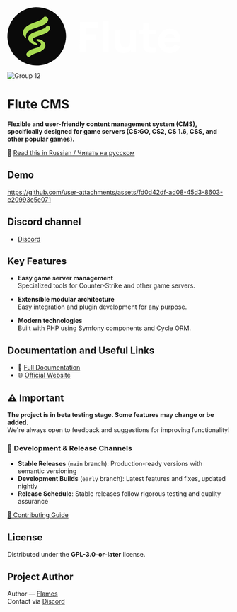 <svg width="396" height="132" viewBox="0 0 396 132" fill="none" xmlns="http://www.w3.org/2000/svg">
<path fill-rule="evenodd" clip-rule="evenodd" d="M62.9796 0.05076C77.3262 -0.471942 90.6752 3.04226 103.026 10.5934C115.865 19.2924 124.688 31.0485 129.497 45.8619C134.347 62.5983 133.184 78.8294 126.008 94.5553C117.098 112.059 103.218 123.613 84.3683 129.217C63.1254 134.639 43.557 130.847 25.6632 117.84C9.86684 105.16 1.32157 88.6758 0.0271493 68.3883C-0.329662 55.2315 2.8306 42.8686 9.50794 31.2994C22.1635 12.0644 39.9874 1.6481 62.9796 0.05076Z" fill="#0A0A0A"/>
<path fill-rule="evenodd" clip-rule="evenodd" d="M84.3687 20.9844C87.6671 20.8755 90.1193 22.2407 91.7258 25.0801C92.4868 27.3366 92.2846 29.5109 91.119 31.6029C89.6916 33.9406 87.8461 35.8873 85.5822 37.443C81.937 39.67 78.0941 41.4903 74.0536 42.904C67.9566 45.1385 61.8384 47.3127 55.6988 49.4267C51.5953 50.8334 48.0812 53.134 45.1561 56.3288C42.6358 59.5316 41.5739 63.1722 41.9706 67.2506C42.1329 68.11 42.2341 68.9696 42.274 69.8294C42.1148 69.9837 41.9378 70.009 41.743 69.9052C38.5655 67.3224 36.5177 64.0105 35.5995 59.9694C35.0775 56.3761 35.6843 52.9883 37.4198 49.806C39.7783 45.9812 42.888 42.922 46.7489 40.6286C49.3523 39.17 52.0322 37.8555 54.7886 36.6846C62.2754 34.0788 69.6072 31.0954 76.784 27.7347C78.9919 26.5887 80.6352 24.8949 81.7141 22.653C82.4543 21.8417 83.3393 21.2856 84.3687 20.9844Z" fill="#A8DC51"/>
<path fill-rule="evenodd" clip-rule="evenodd" d="M90.7393 41.3112C93.5635 41.4281 95.4092 42.844 96.2761 45.5586C96.703 47.7 96.2984 49.672 95.0626 51.4746C92.5923 54.9486 89.3814 57.5021 85.4301 59.135C78.1505 61.8651 70.8693 64.5955 63.5864 67.3264C62.0271 68.005 60.5102 68.7634 59.0356 69.6018C56.8183 71.2859 56.4896 73.2833 58.0496 75.5937C58.8893 76.5853 59.8248 77.4701 60.8559 78.2483C63.0674 79.7461 65.3175 81.1872 67.6062 82.5716C68.3717 83.9334 67.9924 84.8183 66.4685 85.2262C59.9773 85.0272 54.4912 82.5747 50.0099 77.8691C45.3937 71.8155 45.9751 66.2787 51.7543 61.2587C53.6579 59.7753 55.7311 58.5618 57.9737 57.6181C63.7807 55.2946 69.6462 53.1204 75.5701 51.0953C78.3031 50.0576 80.9829 48.8946 83.6098 47.6064C85.5442 46.1779 87.1623 44.4586 88.4639 42.4489C89.1534 41.9018 89.9119 41.5226 90.7393 41.3112Z" fill="#A8DC51"/>
<path fill-rule="evenodd" clip-rule="evenodd" d="M67.682 72.1047C73.6051 72.274 78.6363 74.4482 82.7754 78.6275C86.7567 83.8066 86.7062 88.9642 82.6237 94.1002C79.8774 97.0037 76.6666 99.2539 72.9912 100.85C69.9824 102.121 66.8979 103.183 63.738 104.036C60.6257 105.006 57.6423 106.27 54.7881 107.828C53.631 108.732 52.5185 109.693 51.4509 110.711C48.0552 112.793 45.3499 112.111 43.3353 108.663C42.6983 107.32 42.6478 105.954 43.1836 104.567C44.0167 102.67 45.2554 101.078 46.9001 99.7886C50.026 97.4162 53.4644 95.5959 57.2152 94.3277C60.5447 93.2346 63.8819 92.1728 67.2269 91.1422C70.104 90.2484 72.607 88.7568 74.7357 86.6672C76.2403 84.697 76.2403 82.725 74.7357 80.7512C74.0482 80.0129 73.3149 79.3303 72.5361 78.7034C70.5367 77.4251 68.4635 76.2622 66.3167 75.2144C65.2156 74.3772 65.1649 73.5176 66.165 72.6357C66.6732 72.4102 67.179 72.2332 67.682 72.1047Z" fill="#A8DC51"/>
<path d="M163.72 102V32.88H205.96V45.936H176.776V60.912H200.2V73.968H176.776V102H163.72ZM215.586 102V31.44H228.642V102H215.586ZM262.329 103.536C258.265 103.536 254.953 102.848 252.393 101.472C249.833 100.096 247.833 98.352 246.393 96.24C244.985 94.128 243.977 91.936 243.368 89.664C242.761 87.36 242.393 85.264 242.265 83.376C242.137 81.488 242.073 80.112 242.073 79.248V50.16H255.321V74.64C255.321 75.824 255.385 77.344 255.513 79.2C255.641 81.024 256.041 82.864 256.713 84.72C257.385 86.576 258.473 88.128 259.977 89.376C261.513 90.624 263.673 91.248 266.457 91.248C267.577 91.248 268.777 91.072 270.057 90.72C271.337 90.368 272.537 89.696 273.657 88.704C274.777 87.68 275.689 86.192 276.393 84.24C277.129 82.256 277.497 79.664 277.497 76.464L284.985 80.016C284.985 84.112 284.153 87.952 282.489 91.536C280.825 95.12 278.313 98.016 274.953 100.224C271.625 102.432 267.417 103.536 262.329 103.536ZM279.129 102V84.816H277.497V50.16H290.649V102H279.129ZM335.168 102C331.584 102.672 328.064 102.96 324.608 102.864C321.184 102.8 318.112 102.208 315.392 101.088C312.704 99.936 310.656 98.096 309.248 95.568C307.968 93.2 307.296 90.8 307.232 88.368C307.168 85.904 307.136 83.12 307.136 80.016V35.76H320.192V79.248C320.192 81.264 320.208 83.088 320.24 84.72C320.304 86.32 320.64 87.6 321.248 88.56C322.4 90.384 324.24 91.376 326.768 91.536C329.296 91.696 332.096 91.568 335.168 91.152V102ZM298.304 60.24V50.16H335.168V60.24H298.304ZM368.004 103.44C362.692 103.44 358.004 102.304 353.94 100.032C349.908 97.728 346.74 94.576 344.436 90.576C342.164 86.544 341.028 81.936 341.028 76.752C341.028 71.088 342.148 66.16 344.388 61.968C346.628 57.776 349.716 54.528 353.652 52.224C357.588 49.888 362.116 48.72 367.236 48.72C372.676 48.72 377.3 50 381.108 52.56C384.916 55.12 387.732 58.72 389.556 63.36C391.38 68 392.02 73.456 391.476 79.728H378.564V74.928C378.564 69.648 377.716 65.856 376.02 63.552C374.356 61.216 371.62 60.048 367.812 60.048C363.364 60.048 360.084 61.408 357.972 64.128C355.892 66.816 354.852 70.8 354.852 76.08C354.852 80.912 355.892 84.656 357.972 87.312C360.084 89.936 363.172 91.248 367.236 91.248C369.796 91.248 371.988 90.688 373.812 89.568C375.636 88.448 377.028 86.832 377.988 84.72L391.044 88.464C389.092 93.2 386.004 96.88 381.78 99.504C377.588 102.128 372.996 103.44 368.004 103.44ZM350.82 79.728V70.032H385.188V79.728H350.82Z" fill="white"/>
</svg>

![Group 12](https://github.com/user-attachments/assets/f14b1c21-b3b0-470e-b0df-f1cc05b3cab7)

# Flute CMS

**Flexible and user-friendly content management system (CMS), specifically designed for game servers (CS:GO, CS2, CS 1.6, CSS, and other popular games).**

📖 [Read this in Russian / Читать на русском](README.ru.md)

## Demo



https://github.com/user-attachments/assets/fd0d42df-ad08-45d3-8603-e20993c5e071




## Discord channel

- [Discord](https://discord.gg/BcBMeVJJsd)

## Key Features

-   **Easy game server management**  
    Specialized tools for Counter-Strike and other game servers.

-   **Extensible modular architecture**  
    Easy integration and plugin development for any purpose.

-   **Modern technologies**  
    Built with PHP using Symfony components and Cycle ORM.

## Documentation and Useful Links

-   📖 [Full Documentation](https://docs.flute-cms.com)
-   🌐 [Official Website](https://flute-cms.com)

## ⚠️ Important

**The project is in beta testing stage. Some features may change or be added.**  
We're always open to feedback and suggestions for improving functionality!

### 🌿 Development & Release Channels

- **Stable Releases** (`main` branch): Production-ready versions with semantic versioning
- **Development Builds** (`early` branch): Latest features and fixes, updated nightly
- **Release Schedule**: Stable releases follow rigorous testing and quality assurance

[📖 Contributing Guide](CONTRIBUTING.md)

## License

Distributed under the **GPL-3.0-or-later** license.

## Project Author

Author — [Flames](https://github.com/FlamesONE)  
Contact via [Discord](https://discord.gg/BcBMeVJJsd)
